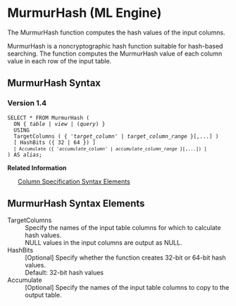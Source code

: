 <div class="nested0" aria-labelledby="ariaid-title1" topicindex="1" topicid="uif1507834592989" id="uif1507834592989"><h1 class="title topictitle1" id="ariaid-title1">MurmurHash (ML Engine)</h1><div class="body conbody">
<p class="p">The MurmurHash function computes the hash values of the input columns.</p>
<p class="p">MurmurHash is a noncryptographic hash function suitable for hash-based searching. The function computes the MurmurHash value of each column value in each row of the input table.</p></div><div class="topic reference nested1" aria-labelledby="ariaid-title2" topicindex="2" topicid="iwu1507834640667" xml:lang="en-us" lang="en-us" id="iwu1507834640667">
<h2 class="title topictitle2" id="ariaid-title2">MurmurHash Syntax</h2><div class="body refbody"><div class="section" id="iwu1507834640667__section_N1000E_N1000C_N10001">
<h3 class="title sectiontitle">Version 1.4</h3><pre class="pre codeblock" xml:space="preserve"><code>SELECT * FROM MurmurHash (
  <span>ON { <var class="keyword varname">table</var> | <var class="keyword varname">view</var> | (<var class="keyword varname">query</var>) }</span>
  USING
  TargetColumns ( { '<var class="keyword varname">target_column</var>' | <var class="keyword varname">target_column_range</var> }[,...] )
  [ HashBits ({ 32 | 64 }) ]
  <code class="ph codeph">[ Accumulate ({ '<var class="keyword varname">accumulate_column</var>' | <var class="keyword varname">accumulate_column_range</var> }[,...]) ]</code>
) AS <var class="keyword varname">alias</var>;</code></pre></div></div><div class="related-links"><div class="linklistheader"><p></p><b>Related Information</b></div>
<ul class="linklist linklist relinfo"><div class="linklistmember"><a href="ndv1557782188375.md">Column Specification Syntax Elements</a></div></ul></div></div><div class="topic reference nested1" aria-labelledby="ariaid-title3" topicindex="3" topicid="zle1507834645332" xml:lang="en-us" lang="en-us" id="zle1507834645332">
<h2 class="title topictitle2" id="ariaid-title3">MurmurHash Syntax Elements</h2><div class="body refbody"><div class="section" id="zle1507834645332__section_N10011_N1000E_N10001"><dl class="dl parml"><dt class="dt pt dlterm">TargetColumns</dt><dd class="dd pd">Specify the names of the input table columns for which to calculate hash values.</dd><dd class="dd pd ddexpand">NULL values in the input columns are output as NULL.</dd><dt class="dt pt dlterm">HashBits</dt><dd class="dd pd">[Optional] Specify whether the function creates 32-bit or 64-bit hash values.</dd><dd class="dd pd ddexpand">Default: 32-bit hash values</dd><dt class="dt pt dlterm">Accumulate</dt><dd class="dd pd">[Optional] Specify the names of the input table columns to copy to the output table.</dd></dl></div></div></div></div>
